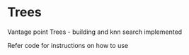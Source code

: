 # Trees

Vantage point Trees - building and knn search implemented

Refer code for instructions on how to use
